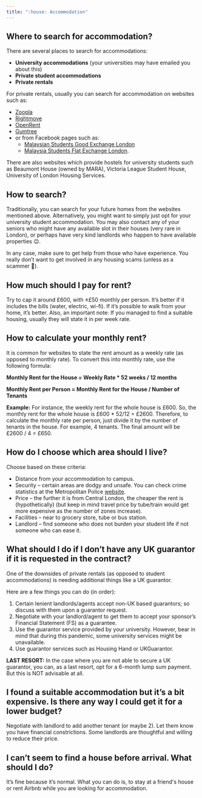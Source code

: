 ```yaml
---
title: ":house: Accommodation"
---
```


## Where to search for accommodation?

There are several places to search for accommodations:

- **University accommodations** (your universities may have emailed you about this)
- **Private student accommodations**
- **Private rentals**

For private rentals, usually you can search for accommodation on websites such as:

- [Zoopla](https://www.zoopla.co.uk/)
- [Rightmove](https://www.rightmove.co.uk/)
- [OpenRent](https://www.openrent.co.uk/)
- [Gumtree](https://www.gumtree.com/)
- or from Facebook pages such as:
  - [Malaysian Students Good Exchange London](https://www.facebook.com/groups/816413168418756/)
  - [Malaysia Students Flat Exchange London](https://www.facebook.com/groups/358128884306788/).

There are also websites which provide hostels for university students such as Beaumont House (owned by MARA), Victoria League Student House, University of London Housing Services.

## How to search?

Traditionally, you can search for your future homes from the websites mentioned above. Alternatively, you might want to simply just opt for your university student accommodation. You may also contact any of your seniors who might have any available slot in their houses (very rare in London), or perhaps have very kind landlords who happen to have available properties 😉.

In any case, make sure to get help from those who have experience. You really don’t want to get involved in any housing scams (unless as a scammer 🤑).

## How much should I pay for rent?

Try to cap it around £600, with ±£50 monthly per person. It’s better if it includes the bills (water, electric, wi-fi). If it’s possible to walk from your home, it’s better. Also, an important note: If you managed to find a suitable housing, usually they will state it in per week rate.

## How to calculate your monthly rent?

It is common for websites to state the rent amount as a weekly rate (as opposed to monthly rate). To convert this into monthly rate, use the following formula:

**Monthly Rent for the House = Weekly Rate \* 52 weeks / 12 months**

**Monthly Rent per Person = Monthly Rent for the House / Number of Tenants**

**Example:** For instance, the weekly rent for the whole house is £600. So, the monthly rent for the whole house is £600 \* 52/12 = £2600. Therefore, to calculate the monthly rate per person, just divide it by the number of tenants in the house. For example, 4 tenants. The final amount will be £2600 / 4 = £650.

## How do I choose which area should I live?

Choose based on these criteria:

- Distance from your accommodation to campus.
- Security – certain areas are dodgy and unsafe. You can check crime statistics at the Metropolitan Police [website](https://www.met.police.uk/).
- Price – the further it is from Central London, the cheaper the rent is (hypothetically) (but keep in mind travel price by tube/train would get more expensive as the number of zones increase).
- Facilities – near to grocery store, tube or bus station.
- Landlord – find someone who does not burden your student life if not someone who can ease it.

## What should I do if I don’t have any UK guarantor if it is requested in the contract?

One of the downsides of private rentals (as opposed to student accommodations) is needing additional things like a UK guarantor.

Here are a few things you can do (in order):

1. Certain lenient landlords/agents accept non-UK based guarantors; so discuss with them upon a guarantor request.
2. Negotiate with your landlord/agent to get them to accept your sponsor’s Financial Statement (FS) as a guarantee.
3. Use the guarantor service provided by your university. However, bear in mind that during this pandemic, some university services might be unavailable.
4. Use guarantor services such as Housing Hand or UKGuarantor.

<Error>

**LAST RESORT:** In the case where you are not able to secure a UK guarantor, you can, as a last resort, opt for a 6-month lump sum payment. But this is NOT advisable at all.

</Error>

## I found a suitable accommodation but it’s a bit expensive. Is there any way I could get it for a lower budget?

Negotiate with landlord to add another tenant (or maybe 2). Let them know you have financial constrictions. Some landlords are thoughtful and willing to reduce their price.

## I can’t seem to find a house before arrival. What should I do?

It’s fine because it’s normal. What you can do is, to stay at a friend's house or rent Airbnb while you are looking for accommodation.
